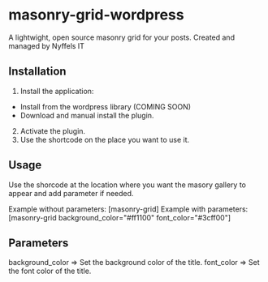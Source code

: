 # masonry-grid-wordpress
A lightwight, open source masonry grid for your posts. Created and managed by Nyffels IT

## Installation 
1. Install the application: 
- Install from the wordpress library (COMING SOON)
- Download and manual install the plugin.
2. Activate the plugin.
3. Use the shortcode on the place you want to use it. 

## Usage 
Use the shorcode at the location where you want the masory gallery to appear and add parameter if needed. 

Example without parameters: [masonry-grid]
Example with parameters: [masonry-grid background_color="#ff1100" font_color="#3cff00"]

## Parameters
background_color => Set the background color of the title. 
font_color => Set the font color of the title. 
